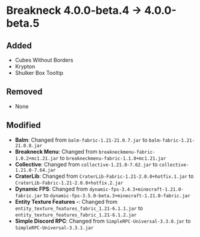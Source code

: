# Breakneck 4.0.0-beta.4 -> 4.0.0-beta.5

## Added

- Cubes Without Borders
- Krypton
- Shulker Box Tooltip
## Removed
- None
## Modified

- **Balm**: Changed from `balm-fabric-1.21-21.0.7.jar` to `balm-fabric-1.21-21.0.8.jar`
- **Breakneck Menu**: Changed from `breakneckmenu-fabric-1.0.2+mc1.21.jar` to `breakneckmenu-fabric-1.1.0+mc1.21.jar`
- **Collective**: Changed from `collective-1.21.0-7.62.jar` to `collective-1.21.0-7.64.jar`
- **CraterLib**: Changed from `CraterLib-Fabric-1.21-2.0.0+hotfix.1.jar` to `CraterLib-Fabric-1.21-2.0.0+hotfix.2.jar`
- **Dynamic FPS**: Changed from `dynamic-fps-3.4.3+minecraft-1.21.0-fabric.jar` to `dynamic-fps-3.5.0-beta.3+minecraft-1.21.0-fabric.jar`
- **Entity Texture Features -**: Changed from `entity_texture_features_fabric_1.21-6.1.1.jar` to `entity_texture_features_fabric_1.21-6.1.2.jar`
- **Simple Discord RPC**: Changed from `SimpleRPC-Universal-3.3.0.jar` to `SimpleRPC-Universal-3.3.1.jar`